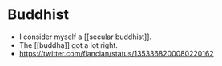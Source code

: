 # Buddhist

- I consider myself a [[secular buddhist]].
- The [[buddha]] got a lot right.
- https://twitter.com/flancian/status/1353368200080220162


